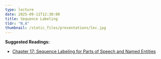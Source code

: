 ```yaml
---
type: lecture
date: 2025-09-11T12:30:00
title: Sequence Labeling
tldr: "N.A"
thumbnail: /static_files/presentations/lec.jpg
---
```

**Suggested Readings:**
- [Chapter 17: Sequence Labeling for Parts of Speech and Named Entities](https://web.stanford.edu/~jurafsky/slp3/17.pdf)
